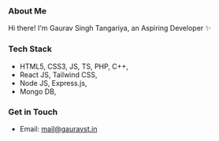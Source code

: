 ### About Me
Hi there! I'm Gaurav Singh Tangariya, an Aspiring Developer ✨

### Tech Stack
* HTML5, CSS3, JS, TS, PHP, C++,
* React JS, Tailwind CSS,
* Node JS, Express.js,
* Mongo DB,

### Get in Touch
- Email: [mail@gauravst.in](mailto:mail@gauravst.in)

